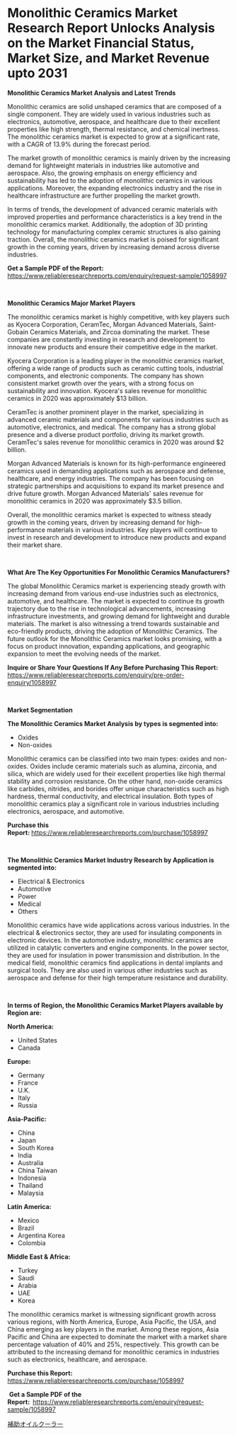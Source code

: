<p><h1>Monolithic Ceramics Market Research Report Unlocks Analysis on the Market Financial Status, Market Size, and Market Revenue upto 2031</h1></p><p><strong>Monolithic Ceramics Market Analysis and Latest Trends</strong></p>
<p><p>Monolithic ceramics are solid unshaped ceramics that are composed of a single component. They are widely used in various industries such as electronics, automotive, aerospace, and healthcare due to their excellent properties like high strength, thermal resistance, and chemical inertness. The monolithic ceramics market is expected to grow at a significant rate, with a CAGR of 13.9% during the forecast period.</p><p>The market growth of monolithic ceramics is mainly driven by the increasing demand for lightweight materials in industries like automotive and aerospace. Also, the growing emphasis on energy efficiency and sustainability has led to the adoption of monolithic ceramics in various applications. Moreover, the expanding electronics industry and the rise in healthcare infrastructure are further propelling the market growth.</p><p>In terms of trends, the development of advanced ceramic materials with improved properties and performance characteristics is a key trend in the monolithic ceramics market. Additionally, the adoption of 3D printing technology for manufacturing complex ceramic structures is also gaining traction. Overall, the monolithic ceramics market is poised for significant growth in the coming years, driven by increasing demand across diverse industries.</p></p>
<p><strong>Get a Sample PDF of the Report:&nbsp;</strong> <a href="https://www.reliableresearchreports.com/enquiry/request-sample/1058997">https://www.reliableresearchreports.com/enquiry/request-sample/1058997</a></p>
<p>&nbsp;</p>
<p><strong>Monolithic Ceramics Major Market Players</strong></p>
<p><p>The monolithic ceramics market is highly competitive, with key players such as Kyocera Corporation, CeramTec, Morgan Advanced Materials, Saint-Gobain Ceramics Materials, and Zircoa dominating the market. These companies are constantly investing in research and development to innovate new products and ensure their competitive edge in the market.</p><p>Kyocera Corporation is a leading player in the monolithic ceramics market, offering a wide range of products such as ceramic cutting tools, industrial components, and electronic components. The company has shown consistent market growth over the years, with a strong focus on sustainability and innovation. Kyocera's sales revenue for monolithic ceramics in 2020 was approximately $13 billion.</p><p>CeramTec is another prominent player in the market, specializing in advanced ceramic materials and components for various industries such as automotive, electronics, and medical. The company has a strong global presence and a diverse product portfolio, driving its market growth. CeramTec's sales revenue for monolithic ceramics in 2020 was around $2 billion.</p><p>Morgan Advanced Materials is known for its high-performance engineered ceramics used in demanding applications such as aerospace and defense, healthcare, and energy industries. The company has been focusing on strategic partnerships and acquisitions to expand its market presence and drive future growth. Morgan Advanced Materials' sales revenue for monolithic ceramics in 2020 was approximately $3.5 billion.</p><p>Overall, the monolithic ceramics market is expected to witness steady growth in the coming years, driven by increasing demand for high-performance materials in various industries. Key players will continue to invest in research and development to introduce new products and expand their market share.</p></p>
<p>&nbsp;</p>
<p><strong>What Are The Key Opportunities For Monolithic Ceramics Manufacturers?</strong></p>
<p><p>The global Monolithic Ceramics market is experiencing steady growth with increasing demand from various end-use industries such as electronics, automotive, and healthcare. The market is expected to continue its growth trajectory due to the rise in technological advancements, increasing infrastructure investments, and growing demand for lightweight and durable materials. The market is also witnessing a trend towards sustainable and eco-friendly products, driving the adoption of Monolithic Ceramics. The future outlook for the Monolithic Ceramics market looks promising, with a focus on product innovation, expanding applications, and geographic expansion to meet the evolving needs of the market.</p></p>
<p><strong>Inquire or Share Your Questions If Any Before Purchasing This Report:</strong> <a href="https://www.reliableresearchreports.com/enquiry/pre-order-enquiry/1058997">https://www.reliableresearchreports.com/enquiry/pre-order-enquiry/1058997</a></p>
<p>&nbsp;</p>
<p><strong>Market Segmentation</strong></p>
<p><strong>The Monolithic Ceramics Market Analysis by types is segmented into:</strong></p>
<p><ul><li>Oxides</li><li>Non-oxides</li></ul></p>
<p><p>Monolithic ceramics can be classified into two main types: oxides and non-oxides. Oxides include ceramic materials such as alumina, zirconia, and silica, which are widely used for their excellent properties like high thermal stability and corrosion resistance. On the other hand, non-oxide ceramics like carbides, nitrides, and borides offer unique characteristics such as high hardness, thermal conductivity, and electrical insulation. Both types of monolithic ceramics play a significant role in various industries including electronics, aerospace, and automotive.</p></p>
<p><strong>Purchase this Report:&nbsp;</strong><a href="https://www.reliableresearchreports.com/purchase/1058997">https://www.reliableresearchreports.com/purchase/1058997</a></p>
<p>&nbsp;</p>
<p><strong>The Monolithic Ceramics Market Industry Research by Application is segmented into:</strong></p>
<p><ul><li>Electrical & Electronics</li><li>Automotive</li><li>Power</li><li>Medical</li><li>Others</li></ul></p>
<p><p>Monolithic ceramics have wide applications across various industries. In the electrical & electronics sector, they are used for insulating components in electronic devices. In the automotive industry, monolithic ceramics are utilized in catalytic converters and engine components. In the power sector, they are used for insulation in power transmission and distribution. In the medical field, monolithic ceramics find applications in dental implants and surgical tools. They are also used in various other industries such as aerospace and defense for their high temperature resistance and durability.</p></p>
<p>&nbsp;</p>
<p><strong>In terms of Region, the Monolithic Ceramics Market Players available by Region are:</strong></p>
<p>
    <p> <strong> North America: </strong>
        <ul>
            <li>United States</li>
            <li>Canada</li>
        </ul>
        </p> 
    <p> <strong> Europe: </strong>
        <ul>
            <li>Germany</li>
            <li>France</li>
            <li>U.K.</li>
            <li>Italy</li>
            <li>Russia</li>
        </ul>
        </p> 
    <p> <strong> Asia-Pacific: </strong>
        <ul>
            <li>China</li>
            <li>Japan</li>
            <li>South Korea</li>
            <li>India</li>
            <li>Australia</li>
            <li>China Taiwan</li>
            <li>Indonesia</li>
            <li>Thailand</li>
            <li>Malaysia</li>
        </ul>
        </p> 
    <p> <strong> Latin America: </strong>
        <ul>
            <li>Mexico</li>
            <li>Brazil</li>
            <li>Argentina Korea</li>
            <li>Colombia</li>
        </ul>
        </p> 
    <p> <strong> Middle East & Africa: </strong>
        <ul>
            <li>Turkey</li>
            <li>Saudi</li>
            <li>Arabia</li>
            <li>UAE</li>
            <li>Korea</li>
        </ul>
    </p>
    </p>
<p><p>The monolithic ceramics market is witnessing significant growth across various regions, with North America, Europe, Asia Pacific, the USA, and China emerging as key players in the market. Among these regions, Asia Pacific and China are expected to dominate the market with a market share percentage valuation of 40% and 25%, respectively. This growth can be attributed to the increasing demand for monolithic ceramics in industries such as electronics, healthcare, and aerospace.</p></p>
<p><strong>Purchase this Report: </strong><a href="https://www.reliableresearchreports.com/purchase/1058997">https://www.reliableresearchreports.com/purchase/1058997</a></p>
<p>&nbsp;<strong>Get a Sample PDF of the Report:&nbsp;&nbsp;</strong><a href="https://www.reliableresearchreports.com/enquiry/request-sample/1058997">https://www.reliableresearchreports.com/enquiry/request-sample/1058997</a></p>
<p><strong></strong></p>
<p><p><a href="https://github.com/mohamedbakry57/Market-Research-Report-List-2/blob/main/3289309193013.md">補助オイルクーラー</a></p></p>